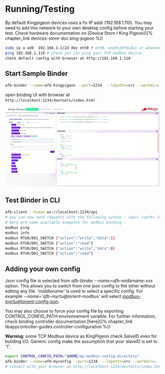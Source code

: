 # Running/Testing

By default Kingpigeon devices uses a fix IP addr (192.168.1.110). You may need to add this network to your own desktop config before starting your test. Check hardware documentation on [Device Store / King Pigeon]({% chapter_link devices-store-doc.king-pigeon %})

``` bash
sudo ip a add  192.168.1.1/24 dev eth0 # eth0, enp0s20f0u4u1 or whatever is your ethernet card name
ping 192.168.1.110 # check you can ping your TCP modbus device
check default config with browser at http://192.168.1.110
```

## Start Sample Binder

``` bash
afb-binder --name=afb-kingpigeon --port=1234  --ldpaths=src --workdir=. --verbose
```

open binding UI with browser at `http://localhost:1234/devtools/index.html`

![afb-ui-devtool modbus Screenshot](assets/afb-ui-devtool_modbus_Screenshot.png)

## Test Binder in CLI

``` bash
afb-client --human ws://localhost:1234/api
# you can now send requests with the following syntax : <api> <verb> [eventual data in json format]
# here are some available examples for modbus binding :
modbus ping
modbus info
modbus RTU0/D01_SWITCH {"action":"write","data":1}
modbus RTU0/D01_SWITCH {"action":"read"}
modbus RTU0/D01_SWITCH {"action":"write","data":0}
modbus RTU0/D01_SWITCH {"action":"read"}
```

## Adding your own config

Json config file is selected from *afb-binder --name=afb-midlename-xxx* option. This allows you to switch from one json config to the other without editing any file. *'middlename'* is used to select a specific config. For example *--name='afb-myrtu@lorient-modbus'* will select *modbus-myrtu@lorient-config.json*.

You may also choose to force your config file by exporting CONTROL_CONFIG_PATH environnement variable. For further information, check binding controller documentation [here]({% chapter_link libappcontroller-guides.controller-configuration %})

**Warning:** some TCP Modbus device as KingPigeon check SalveID even for building I/O. Generic config make the assumption that your slaveID is set to *'1'*.

```bash
export CONTROL_CONFIG_PATH="$HOME/my-modbus-config-directory"
afb-binder --name=afb-myconfig --port=1234  --ldpaths=src --workdir=. --verbose
# connect with your browser on http://localhost:1234/devtools/index.html
```
